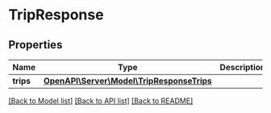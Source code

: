 # TripResponse

## Properties
Name | Type | Description | Notes
------------ | ------------- | ------------- | -------------
**trips** | [**OpenAPI\Server\Model\TripResponseTrips**](TripResponseTrips.md) |  | [optional] 

[[Back to Model list]](../README.md#documentation-for-models) [[Back to API list]](../README.md#documentation-for-api-endpoints) [[Back to README]](../README.md)


